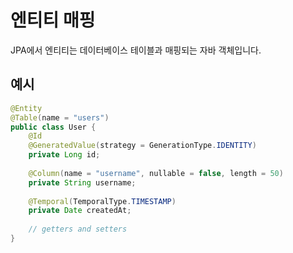 # 엔티티 매핑

JPA에서 엔티티는 데이터베이스 테이블과 매핑되는 자바 객체입니다.

## 예시

```java
@Entity
@Table(name = "users")
public class User {
    @Id
    @GeneratedValue(strategy = GenerationType.IDENTITY)
    private Long id;
    
    @Column(name = "username", nullable = false, length = 50)
    private String username;
    
    @Temporal(TemporalType.TIMESTAMP)
    private Date createdAt;
    
    // getters and setters
}
```

